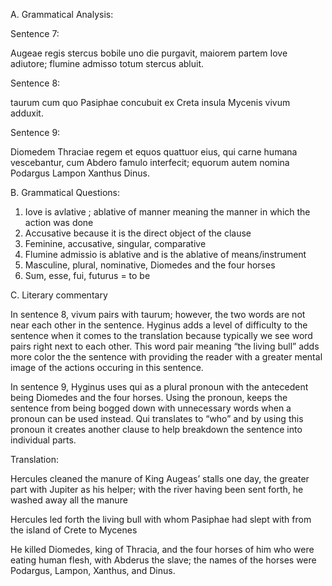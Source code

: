 A. Grammatical Analysis:

Sentence 7:

Augeae regis stercus bobile uno die purgavit, 
maiorem partem Iove adiutore; 
flumine admisso totum stercus abluit.

Sentence 8: 

taurum cum 
quo Pasiphae concubuit ex Creta insula Mycenis 
vivum adduxit.

Sentence 9:

Diomedem Thraciae regem et equos quattuor eius, 
qui carne humana vescebantur, 
cum Abdero famulo interfecit; 
equorum autem nomina Podargus Lampon Xanthus Dinus.

B. Grammatical Questions: 

1. Iove is avlative ; ablative of manner meaning the manner in which the action was done
2. Accusative because it is the direct object of the clause
3. Feminine, accusative, singular, comparative
4. Flumine admissio is ablative and is the ablative of means/instrument
5. Masculine, plural, nominative, Diomedes and the four horses
6. Sum, esse, fui, futurus = to be 

C. Literary commentary 

In sentence 8, vivum pairs with taurum; however, the two words are not near each other in the sentence. Hyginus adds a level of difficulty to the sentence when it comes to the translation because typically we see word pairs right next to each other. This word pair meaning “the living bull” adds more color the the sentence with providing the reader with a greater mental image of the actions occuring in this sentence. 

In sentence 9, Hyginus uses qui as a plural pronoun with the antecedent being Diomedes and the four horses. Using the pronoun, keeps the sentence from being bogged down with unnecessary words when a pronoun can be used instead. Qui translates to “who” and by using this pronoun it creates another clause to help breakdown the sentence into individual parts. 

Translation:

Hercules cleaned the manure of King Augeas’ stalls one day, the greater part with Jupiter as his helper; with the river having been sent forth, he washed away all the manure

Hercules led forth the living bull with whom Pasiphae had slept with from the island of Crete to Mycenes

He killed Diomedes, king of Thracia, and the four horses of him who were eating human flesh, with Abderus the slave; the names of the horses were Podargus, Lampon, Xanthus, and Dinus.


